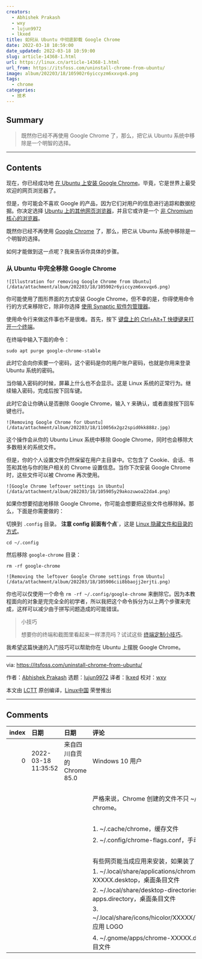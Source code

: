 ```yaml
---
creators:
  - Abhishek Prakash
  - wxy
  - lujun9972
  - lkxed
title: 如何从 Ubuntu 中彻底卸载 Google Chrome
date: 2022-03-18 10:59:00
date_updated: 2022-03-18 10:59:00
slug: article-14368-1.html
url: https://linux.cn/article-14368-1.html
url_from: https://itsfoss.com/uninstall-chrome-from-ubuntu/
image: album/202203/18/105902r6yiccyzm6xxvqx6.png
tags:
  - chrome
categories:
  - 技术
---
```


## Summary

> 既然你已经不再使用 Google Chrome 了，那么，把它从 Ubuntu 系统中移除是一个明智的选择。

***

<!-- more -->

## Contents

现在，你已经成功地 [在 Ubuntu 上安装 Google Chrome](https://itsfoss.com/install-chrome-ubuntu/)。毕竟，它是世界上最受欢迎的网页浏览器了。

但是，你可能会不喜欢 Google 的产品，因为它们对用户的信息进行追踪和数据挖掘。你决定选择 [Ubuntu 上的其他网页浏览器](https://itsfoss.com/best-browsers-ubuntu-linux/)，并且它或许是一个 [非 Chromium 核心的浏览器](https://itsfoss.com/open-source-browsers-linux/)。

既然你已经不再使用 [Google Chrome](https://www.google.com/chrome/index.html) 了，那么，把它从 Ubuntu 系统中移除是一个明智的选择。

如何才能做到这一点呢？我来告诉你具体的步骤。

### 从 Ubuntu 中完全移除 Google Chrome

`![Illustration for removing Google Chrome from Ubuntu](/data/attachment/album/202203/18/105902r6yiccyzm6xxvqx6.png)`

你可能使用了图形界面的方式安装 Google Chrome，但不幸的是，你得使用命令行的方式来移除它，除非你选择 [使用 Synaptic 软件包管理器](https://itsfoss.com/synaptic-package-manager/)。

使用命令行来做这件事也不是很难。首先，按下 [键盘上的 Ctrl+Alt+T 快捷键来打开一个终端](https://itsfoss.com/open-terminal-ubuntu/)。

在终端中输入下面的命令：

```shell
sudo apt purge google-chrome-stable
```

此时它会向你索要一个密码，这个密码是你的用户账户密码，也就是你用来登录 Ubuntu 系统的密码。

当你输入密码的时候，屏幕上什么也不会显示。这是 Linux 系统的正常行为。继续输入密码，完成后按下回车键。

此时它会让你确认是否删除 Google Chrome，输入 `Y` 来确认，或者直接按下回车键也行。

`![Removing Google Chrome for Ubuntu](/data/attachment/album/202203/18/110056x2gz2spid0kk888z.jpg)`

这个操作会从你的 Ubuntu Linux 系统中移除 Google Chrome，同时也会移除大多数相关的系统文件。

但是，你的个人设置文件仍然保留在用户主目录中。它包含了 Cookie、会话、书签和其他与你的账户相关的 Chrome 设置信息。当你下次安装 Google Chrome 时，这些文件可以被 Chrome 再次使用。

`![Google Chrome leftover settings in Ubuntu](/data/attachment/album/202203/18/105905y29akozuwoa22da4.png)`

如果你想要彻底地移除 Google Chrome，你可能会想要把这些文件也移除掉。那么，下面是你需要做的：

切换到 `.config` 目录。 **注意 config 前面有个点**`，这是 [Linux 隐藏文件和目录的方式](https://itsfoss.com/hide-folders-and-show-hidden-files-in-ubuntu-beginner-trick/)。

```shell
cd ~/.config
```

然后移除 `google-chrome` 目录：

```shell
rm -rf google-chrome
```

`![Removing the leftover Google Chrome settings from Ubuntu](/data/attachment/album/202203/18/105906cii8bbaojj2erjti.png)`

你也可以仅使用一个命令 `rm -rf ~/.config/google-chrome` 来删除它。因为本教程面向的对象是完完全全的初学者，所以我把这个命令拆分为以上两个步骤来完成，这样可以减少由于拼写问题造成的可能错误。

> 
> 小技巧
> 
> 
> 想要你的终端和截图里看起来一样漂亮吗？试试这些 [终端定制小技巧](https://itsfoss.com/customize-linux-terminal/)。
> 
> 
> 

我希望这篇快速的入门技巧可以帮助你在 Ubuntu 上摆脱 Google Chrome。

---

via: <https://itsfoss.com/uninstall-chrome-from-ubuntu/>

作者：[Abhishek Prakash](https://itsfoss.com/author/abhishek/) 选题：[lujun9972](https://github.com/lujun9972) 译者：[lkxed](https://github.com/lkxed) 校对：[wxy](https://github.com/wxy)

本文由 [LCTT](https://github.com/LCTT/TranslateProject) 原创编译，[Linux中国](https://linux.cn/) 荣誉推出

***

## Comments

|   index | 日期                | 日期                                       | 评论                                                                                                  |
|--------:|:--------------------|:-------------------------------------------|:------------------------------------------------------------------------------------------------------|
|       0 | 2022-03-18 11:35:52 | 来自四川自贡的 Chrome 85.0|Windows 10 用户 | 国外也喜欢水这种文章吗（不针对译者）。<br />                                    |
|         |                     |                                            | <br />                                                                          |
|         |                     |                                            | 严格来说，Chrome 创建的文件不只 ~/.config/google-chrome。<br />                              |
|         |                     |                                            | <br />                                                                          |
|         |                     |                                            | 1. ~/.cache/chrome，缓存文件<br />                                      |
|         |                     |                                            | 2. ~/.config/chrome-flags.conf，手动开启的一些特性 <br />                                 |
|         |                     |                                            | <br />                                                                          |
|         |                     |                                            | 有些网页能当成应用来安装，如果装了，会创建：<br />                                                    |
|         |                     |                                            | 1. ~/.local/share/applications/chrome-XXXXX.desktop，桌面条目文件<br />           |
|         |                     |                                            | 2. ~/.local/share/desktop-directories/chrome-apps.directory，桌面条目文件<br />        |
|         |                     |                                            | 3. ~/.local/share/icons/hicolor/XXXXX/YYYYY/ZZZZZ，应用 LOGO<br />       |
|         |                     |                                            | 4. ~/.gnome/apps/chrome-XXXXX.desktop，桌面条目文件                                    |
